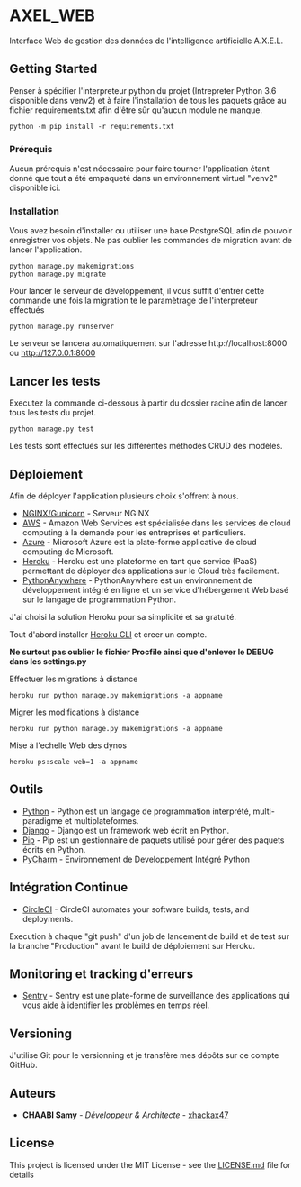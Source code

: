 # AXEL_WEB

Interface Web de gestion des données de l'intelligence artificielle A.X.E.L.

## Getting Started

Penser à spécifier l'interpreteur python du projet (Intrepreter Python 3.6 disponible dans venv2) et à faire l'installation de tous les paquets grâce au fichier requirements.txt afin d'être sûr qu'aucun module ne manque.

```
python -m pip install -r requirements.txt
```

### Prérequis

Aucun prérequis n'est nécessaire pour faire tourner l'application étant donné que tout a été empaqueté dans un environnement virtuel "venv2" disponible ici.

### Installation

Vous avez besoin d'installer ou utiliser une base PostgreSQL afin de pouvoir enregistrer vos objets.
Ne pas oublier les commandes de migration avant de lancer l'application.

```
python manage.py makemigrations
python manage.py migrate
```

Pour lancer le serveur de développement, il vous suffit d'entrer cette commande une fois la migration te le paramètrage de l'interpreteur effectués

```
python manage.py runserver
```

Le serveur se lancera automatiquement sur l'adresse http://localhost:8000 ou http://127.0.0.1:8000

## Lancer les tests

Executez la commande ci-dessous à partir du dossier racine afin de lancer tous les tests du projet.

```
python manage.py test
```

Les tests sont effectués sur les différentes méthodes CRUD des modèles.

## Déploiement

Afin de déployer l'application plusieurs choix s'offrent à nous.

* [NGINX/Gunicorn](https://docs.gunicorn.org/en/latest/deploy.html) - Serveur NGINX
* [AWS](https://aws.amazon.com/fr/) - Amazon Web Services est spécialisée dans les services de cloud computing à la demande pour les entreprises et particuliers.
* [Azure](https://azure.microsoft.com/fr-fr/) - Microsoft Azure est la plate-forme applicative de cloud computing de Microsoft.
* [Heroku](https://www.heroku.com/) - Heroku est une plateforme en tant que service (PaaS) permettant de déployer des applications sur le Cloud très facilement.
* [PythonAnywhere](https://www.pythonanywhere.com/) - PythonAnywhere est un environnement de développement intégré en ligne et un service d'hébergement Web basé sur le langage de programmation Python.

J'ai choisi la solution Heroku pour sa simplicité et sa gratuité.

Tout d'abord installer [Heroku CLI](https://devcenter.heroku.com/articles/heroku-cli#download-and-install) et creer un compte.

**Ne surtout pas oublier le fichier Procfile ainsi que d'enlever le DEBUG dans les settings.py**

Effectuer les migrations à distance
```
heroku run python manage.py makemigrations -a appname
```
Migrer les modifications à distance
```
heroku run python manage.py makemigrations -a appname
```
Mise à l'echelle Web des dynos
```
heroku ps:scale web=1 -a appname
```

## Outils

* [Python](https://www.python.org/) - Python est un langage de programmation interprété, multi-paradigme et multiplateformes.
* [Django](https://www.djangoproject.com/) - Django est un framework web écrit en Python.
* [Pip](https://pypi.org/project/pip/) - Pip est un gestionnaire de paquets utilisé pour gérer des paquets écrits en Python.
* [PyCharm](https://www.jetbrains.com/fr-fr/pycharm/) - Environnement de Developpement Intégré Python

## Intégration Continue

* [CircleCI](https://circleci.com/) - CircleCI automates your software builds, tests, and deployments.

Execution à chaque "git push" d'un job de lancement de build et de test sur la branche "Production" avant le build de déploiement sur Heroku.

## Monitoring et tracking d'erreurs

* [Sentry](https://sentry.io/) - Sentry est une plate-forme de surveillance des applications qui vous aide à identifier les problèmes en temps réel.

## Versioning

J'utilise Git pour le versionning et je transfère mes dépôts sur ce compte GitHub.

## Auteurs

* **CHAABI Samy** - *Développeur & Architecte* - [xhackax47](https://github.com/xhackax47)

## License

This project is licensed under the MIT License - see the [LICENSE.md](LICENSE.md) file for details

